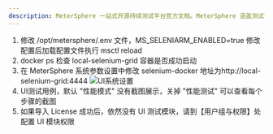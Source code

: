 ```yaml
---
description: MeterSphere 一站式开源持续测试平台官方文档。MeterSphere 涵盖测试管理、接口测试、UI 测试和性能测试等功能，全面兼容 JMeter、Selenium 等主流开源标准，有效助力开发和测试团队充分利用云弹性进行高度可 扩展的自动化测试，加速高质量的软件交付。
---
```


1. 修改 /opt/metersphere/.env 文件，MS_SELENIARM_ENABLED=true 修改配置后加载配置文件执行 msctl reload
2. docker ps 检查 local-selenium-grid 容器是否成功启动
3. 在 MeterSphere 系统参数设置中修改 selenium-docker 地址为http://local-selenium-grid:4444
![UI系统设置](../../img/ui_test/UI系统设置.png)
4. UI测试用例，默认 "性能模式" 没有截图展示，关掉 "性能测试" 可以查看每个步骤的截图 <br>
5. 如果导入 License 成功后，依然没有 UI 测试模块，请到【用户组与权限】处配置 UI 模块权限